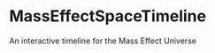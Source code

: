 MassEffectSpaceTimeline
=======================

An interactive timeline for the Mass Effect Universe
